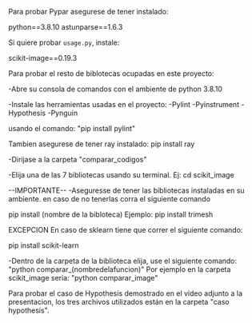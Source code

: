 Para probar Pypar asegurese de tener instalado:

python==3.8.10
astunparse==1.6.3


Si quiere probar `usage.py`, instale:

scikit-image==0.19.3


Para probar el resto de biblotecas ocupadas en este proyecto:

-Abre su consola de comandos con el ambiente de python 3.8.10

-Instale las herramientas usadas en el proyecto:
-Pylint
-Pyinstrument
-Hypothesis
-Pynguin

usando el comando: "pip install pylint" 

Tambien asegurese de tener ray instalado:
pip install ray

-Dirijase a la carpeta "comparar_codigos"


-Elija una de las 7 bibliotecas usando su terminal. Ej: cd scikit_image

--IMPORTANTE--
-Aseguresse de tener las bibliotecas instaladas en su ambiente. en caso de no tenerlas corra el siguiente comando

pip install (nombre de la bibloteca)
Ejemplo: pip install trimesh

EXCEPCION
En caso de sklearn tiene que correr el siguiente comando:

pip install scikit-learn


-Dentro de la carpeta de la biblioteca elija, use el siguiente comando: "python comparar_(nombredelafuncion)" 
Por ejemplo en la carpeta scikit_image seria: "python comparar_image"

Para probar el caso de Hypothesis demostrado en el video adjunto a la presentacion, los tres archivos utilizados están en la carpeta "caso hypothesis".
